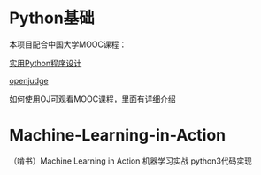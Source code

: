 ﻿# Python基础

本项目配合中国大学MOOC课程：

[实用Python程序设计](https://www.icourse163.org/course/PKU-1460924165)

[openjudge](http://cxsjsxmooc.openjudge.cn)

如何使用OJ可观看MOOC课程，里面有详细介绍

# Machine-Learning-in-Action

（啃书）Machine Learning in Action 机器学习实战 python3代码实现
